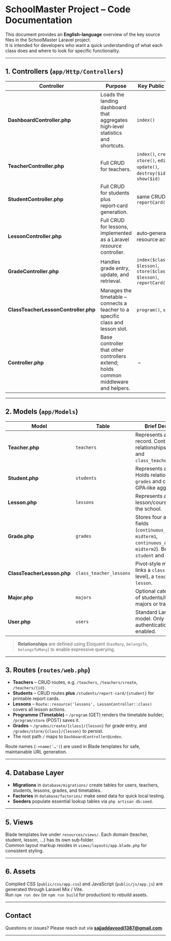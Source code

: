
# SchoolMaster Project – Code Documentation

This document provides an **English‑language** overview of the key source files in the SchoolMaster Laravel project.  
It is intended for developers who want a quick understanding of what each class does and where to look for specific functionality.

---

## 1. Controllers (`app/Http/Controllers`)

| Controller | Purpose | Key Public Methods |
|------------|---------|--------------------|
| **DashboardController.php** | Loads the landing dashboard that aggregates high‑level statistics and shortcuts. | `index()` |
| **TeacherController.php** | Full CRUD for teachers. | `index()`, `create()`, `store()`, `edit($id)`, `update()`, `destroy($id)`, `show($id)` |
| **StudentController.php** | Full CRUD for students plus report‑card generation. | same CRUD set, `reportCard($student)` |
| **LessonController.php** | Full CRUD for lessons, implemented as a Laravel *resource* controller. | auto‑generated resource actions |
| **GradeController.php** | Handles grade entry, update, and retrieval. | `index($class, $lesson)`, `store($class, $lesson)`, `reportCard($student)` |
| **ClassTeacherLessonController.php** | Manages the timetable – connects a teacher to a specific class and lesson slot. | `program()`, `store()` |
| **Controller.php** | Base controller that other controllers extend; holds common middleware and helpers. | – |

---

## 2. Models (`app/Models`)

| Model | Table | Brief Description |
|-------|-------|-------------------|
| **Teacher.php** | `teachers` | Represents a teacher record. Contains relationships to `lessons` and `class_teacher_lessons`. |
| **Student.php** | `students` | Represents a student. Holds relationships to `grades` and can compute GPA‑like aggregates. |
| **Lesson.php** | `lessons` | Represents a lesson/course offered by the school. |
| **Grade.php** | `grades` | Stores four assessment fields (`continuous_assessment1`, `midterm1`, `continuous_assessment2`, `midterm2`). Belongs to `student` and `lesson`. |
| **ClassTeacherLesson.php** | `class_teacher_lessons` | Pivot‑style model that links a `class` (grade level), a `teacher`, and a `lesson`. |
| **Major.php** | `majors` | Optional categorisation of students/lessons into majors or tracks. |
| **User.php** | `users` | Standard Laravel auth model. Only used when authentication is enabled. |

> **Relationships** are defined using Eloquent (`hasMany`, `belongsTo`, `belongsToMany`) to enable expressive querying.

---

## 3. Routes (`routes/web.php`)

* **Teachers** – CRUD routes, e.g. `/teachers`, `/teachers/create`, `/teachers/{id}`.  
* **Students** – CRUD routes **plus** `/students/report-card/{student}` for printable report cards.  
* **Lessons** – `Route::resource('lessons', LessonController::class)` covers all lesson actions.  
* **Programme (Timetable)** – `/program` (GET) renders the timetable builder; `/program/store` (POST) saves it.  
* **Grades** – `/grades/create/{class}/{lesson}` for grade entry, and `/grades/store/{class}/{lesson}` to persist.  
* The root path `/` maps to `DashboardController@index`.

Route names (`->name('…')`) are used in Blade templates for safe, maintainable URL generation.

---

## 4. Database Layer

* **Migrations** in `database/migrations/` create tables for users, teachers, students, lessons, grades, and timetables.  
* **Factories** in `database/factories/` make seed data for quick local testing.  
* **Seeders** populate essential lookup tables via `php artisan db:seed`.

---

## 5. Views

Blade templates live under `resources/views/`. Each domain (teacher, student, lesson, …) has its own sub‑folder.  
Common layout markup resides in `views/layouts/app.blade.php` for consistent styling.

---

## 6. Assets

Compiled CSS (`public/css/app.css`) and JavaScript (`public/js/app.js`) are generated through Laravel Mix / Vite.  
Run `npm run dev` (or `npm run build` for production) to rebuild assets.

---

## Contact

Questions or issues? Please reach out via **sajjaddavoodi1387@gmail.com**.

---
